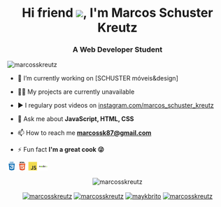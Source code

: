 <h1 align="center">Hi friend <img src="https://raw.githubusercontent.com/kaueMarques/kaueMarques/master/hi.gif" width="30px">, I'm Marcos Schuster Kreutz</h1>
<h3 align="center">A Web Developer Student</h3>
<p align="left"> <img src="https://komarev.com/ghpvc/?username=marcosskreutz" alt="marcosskreutz" /> </p>

- 🔭 I’m currently working on [SCHUSTER móveis&design]

- 👨‍💻 My projects are currently unavailable

- ▶️ I regulary post videos on [instagram.com/marcos_schuster_kreutz](https://www.instagram.com/marcos_schuster_kreutz/)

- 💬 Ask me about **JavaScript, HTML, CSS**

- 📫 How to reach me **marcossk87@gmail.com**

- ⚡ Fun fact **I'm a great cook 😜**

<p align="left">
<img src="https://raw.githubusercontent.com/devicons/devicon/master/icons/css3/css3-plain-wordmark.svg" alt="css3"  width="20" height="20"/>
<img src="https://raw.githubusercontent.com/devicons/devicon/master/icons/html5/html5-original-wordmark.svg" alt="html5"  width="20" height="20"/>
<img src="https://raw.githubusercontent.com/devicons/devicon/master/icons/javascript/javascript-original.svg" alt="javascript" width="20" height="20"/>
<img src="https://raw.githubusercontent.com/devicons/devicon/master/icons/nodejs/nodejs-original-wordmark.svg" alt="nodejs" width="20" height="20"/></p><p align="center">
<img src="https://github-readme-stats.vercel.app/api?username=marcosskreutz&show_icons=true" alt="marcosskreutz"/> 
</p>

<p align="center">
<a href="https://codepen.io/maykbrito" target="blank"><img align="center" src="https://cdn.jsdelivr.net/npm/simple-icons@3.0.1/icons/codepen.svg" alt="marcosskreutz" height="20" width="20" /></a>
<a href="https://www.linkedin.com/in/marcos-schuster-kreutz-312387107/" target="blank"><img align="center" src="https://cdn.jsdelivr.net/npm/simple-icons@3.0.1/icons/linkedin.svg" alt="marcosskreutz" height="20" width="20" /></a>
<a href="https://codesandbox.com/maykbrito" target="blank"><img align="center" src="https://cdn.jsdelivr.net/npm/simple-icons@3.0.1/icons/codesandbox.svg" alt="maykbrito" height="20" width="20" /></a>
<a href="https://www.instagram.com/marcos_schuster_kreutz/" target="blank"><img align="center" src="https://cdn.jsdelivr.net/npm/simple-icons@3.0.1/icons/instagram.svg" alt="marcosskreutz" height="20" width="20" /></a>
</p>

<!--
**maykbrito/maykbrito** is a ✨ _special_ ✨ repository because its `README.md` (this file) appears on your GitHub profile.

Here are some ideas to get you started:

- 🔭 I’m currently working on ...
- 🌱 I’m currently learning ...
- 👯 I’m looking to collaborate on ...
- 🤔 I’m looking for help with ...
- 💬 Ask me about ...
- 📫 How to reach me: ...
- 😄 Pronouns: ...
- ⚡ Fun fact: ...
-->
